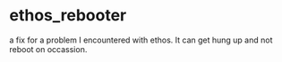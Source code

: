 # ethos_rebooter
a fix for a problem I encountered with ethos. It can get hung up and not reboot on occassion.
